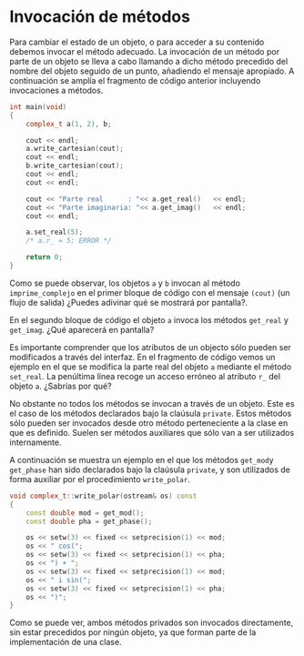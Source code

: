 # Invocación de métodos

Para cambiar el estado de un objeto, o para acceder a su contenido debemos invocar el método adecuado. La invocación de un método por parte de un objeto se lleva a cabo llamando a dicho método precedido del nombre del objeto seguido de un punto, añadiendo el mensaje apropiado. A continuación se amplía el fragmento de código anterior incluyendo invocaciones a métodos.

```cpp
int main(void)
{
	complex_t a(1, 2), b;

	cout << endl;
	a.write_cartesian(cout);
	cout << endl;
	b.write_cartesian(cout);
	cout << endl;
	cout << endl;

	cout << "Parte real      : "<< a.get_real()   << endl;
	cout << "Parte imaginaria: "<< a.get_imag()   << endl;
	cout << endl;

    a.set_real(5);
	/* a.r_ = 5; ERROR */

	return 0;
}
```
Como se puede observar, los objetos `a` y `b` invocan al método `imprime_complejo` en el primer bloque de código con el mensaje `(cout)` (un flujo de salida) ¿Puedes adivinar qué se mostrará por pantalla?.

En el segundo bloque de código el objeto `a` invoca los métodos `get_real` y `get_imag`. ¿Qué aparecerá en pantalla?

Es importante comprender que los atributos de un objecto sólo pueden ser modificados a través del interfaz. En el fragmento de código vemos un ejemplo en el que se modifica la parte real del objeto `a` mediante el método `set_real`. La penúltima línea recoge un acceso erróneo al atributo `r_` del objeto `a`. ¿Sabrías por qué?

No obstante no todos los métodos se invocan a través de un objeto. Este es el caso de los métodos declarados bajo la claúsula `private`. Estos métodos sólo pueden ser invocados desde otro método perteneciente a la clase en que es definido. Suelen ser métodos auxiliares que sólo van a ser utilizados internamente.

A continuación se muestra un ejemplo en el que los métodos `get_mod`y `get_phase` han sido declarados bajo la claúsula `private`, y son utilizados de forma auxiliar por el procedimiento `write_polar`.

```cpp
void complex_t::write_polar(ostream& os) const
{
	const double mod = get_mod();
	const double pha = get_phase();

	os << setw(3) << fixed << setprecision(1) << mod;
	os << " cos(";
	os << setw(3) << fixed << setprecision(1) << pha;
	os << ") + ";
	os << setw(3) << fixed << setprecision(1) << mod;
	os << " i sin(";
	os << setw(3) << fixed << setprecision(1) << pha;
	os << ")";
}
```
Como se puede ver, ambos métodos privados son invocados directamente, sin estar precedidos por ningún objeto, ya que forman parte de la implementación de una clase.


